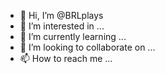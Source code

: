 - 👋 Hi, I’m @BRLplays
- 👀 I’m interested in ...
- 🌱 I’m currently learning ...
- 💞️ I’m looking to collaborate on ...
- 📫 How to reach me ...

<!---
BRLplays/BRLplays is a ✨ special ✨ repository because its `README.md` (this file) appears on your GitHub profile.
You can click the Preview link to take a look at your changes.
--->
